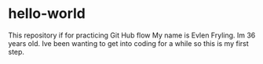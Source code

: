 # hello-world
This repository if for practicing Git Hub flow
My name is Evlen Fryling. Im 36 years old. Ive been wanting to get into coding for a while so this is my first step.
